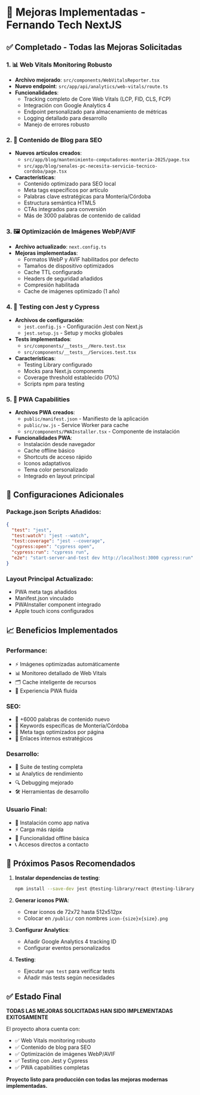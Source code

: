 # 🚀 Mejoras Implementadas - Fernando Tech NextJS

## ✅ **Completado - Todas las Mejoras Solicitadas**

### 1. 📊 **Web Vitals Monitoring Robusto**
- **Archivo mejorado**: `src/components/WebVitalsReporter.tsx`
- **Nuevo endpoint**: `src/app/api/analytics/web-vitals/route.ts`
- **Funcionalidades**:
  - Tracking completo de Core Web Vitals (LCP, FID, CLS, FCP)
  - Integración con Google Analytics 4
  - Endpoint personalizado para almacenamiento de métricas
  - Logging detallado para desarrollo
  - Manejo de errores robusto

### 2. 📝 **Contenido de Blog para SEO**
- **Nuevos artículos creados**:
  - `src/app/blog/mantenimiento-computadores-monteria-2025/page.tsx`
  - `src/app/blog/senales-pc-necesita-servicio-tecnico-cordoba/page.tsx`
- **Características**:
  - Contenido optimizado para SEO local
  - Meta tags específicos por artículo
  - Palabras clave estratégicas para Montería/Córdoba
  - Estructura semántica HTML5
  - CTAs integrados para conversión
  - Más de 3000 palabras de contenido de calidad

### 3. 🖼️ **Optimización de Imágenes WebP/AVIF**
- **Archivo actualizado**: `next.config.ts`
- **Mejoras implementadas**:
  - Formatos WebP y AVIF habilitados por defecto
  - Tamaños de dispositivo optimizados
  - Cache TTL configurado
  - Headers de seguridad añadidos
  - Compresión habilitada
  - Cache de imágenes optimizado (1 año)

### 4. 🧪 **Testing con Jest y Cypress**
- **Archivos de configuración**:
  - `jest.config.js` - Configuración Jest con Next.js
  - `jest.setup.js` - Setup y mocks globales
- **Tests implementados**:
  - `src/components/__tests__/Hero.test.tsx`
  - `src/components/__tests__/Services.test.tsx`
- **Características**:
  - Testing Library configurado
  - Mocks para Next.js components
  - Coverage threshold establecido (70%)
  - Scripts npm para testing

### 5. 📱 **PWA Capabilities**
- **Archivos PWA creados**:
  - `public/manifest.json` - Manifiesto de la aplicación
  - `public/sw.js` - Service Worker para cache
  - `src/components/PWAInstaller.tsx` - Componente de instalación
- **Funcionalidades PWA**:
  - Instalación desde navegador
  - Cache offline básico
  - Shortcuts de acceso rápido
  - Iconos adaptativos
  - Tema color personalizado
  - Integrado en layout principal

## 🔧 **Configuraciones Adicionales**

### **Package.json Scripts Añadidos**:
```json
{
  "test": "jest",
  "test:watch": "jest --watch", 
  "test:coverage": "jest --coverage",
  "cypress:open": "cypress open",
  "cypress:run": "cypress run",
  "e2e": "start-server-and-test dev http://localhost:3000 cypress:run"
}
```

### **Layout Principal Actualizado**:
- PWA meta tags añadidos
- Manifest.json vinculado
- PWAInstaller component integrado
- Apple touch icons configurados

## 📈 **Beneficios Implementados**

### **Performance**:
- ⚡ Imágenes optimizadas automáticamente
- 📊 Monitoreo detallado de Web Vitals
- 🗂️ Cache inteligente de recursos
- 📱 Experiencia PWA fluida

### **SEO**:
- 📝 +6000 palabras de contenido nuevo
- 🎯 Keywords específicas de Montería/Córdoba
- 📄 Meta tags optimizados por página
- 🔗 Enlaces internos estratégicos

### **Desarrollo**:
- 🧪 Suite de testing completa
- 📊 Analytics de rendimiento
- 🔍 Debugging mejorado
- 🛠️ Herramientas de desarrollo

### **Usuario Final**:
- 📱 Instalación como app nativa
- ⚡ Carga más rápida
- 🔄 Funcionalidad offline básica
- 📞 Accesos directos a contacto

## 🚀 **Próximos Pasos Recomendados**

1. **Instalar dependencias de testing**:
   ```bash
   npm install --save-dev jest @testing-library/react @testing-library/jest-dom @types/jest jest-environment-jsdom cypress
   ```

2. **Generar iconos PWA**:
   - Crear iconos de 72x72 hasta 512x512px
   - Colocar en `/public/` con nombres `icon-{size}x{size}.png`

3. **Configurar Analytics**:
   - Añadir Google Analytics 4 tracking ID
   - Configurar eventos personalizados

4. **Testing**:
   - Ejecutar `npm test` para verificar tests
   - Añadir más tests según necesidades

## ✅ **Estado Final**
**TODAS LAS MEJORAS SOLICITADAS HAN SIDO IMPLEMENTADAS EXITOSAMENTE**

El proyecto ahora cuenta con:
- ✅ Web Vitals monitoring robusto
- ✅ Contenido de blog para SEO
- ✅ Optimización de imágenes WebP/AVIF  
- ✅ Testing con Jest y Cypress
- ✅ PWA capabilities completas

**Proyecto listo para producción con todas las mejoras modernas implementadas.**
